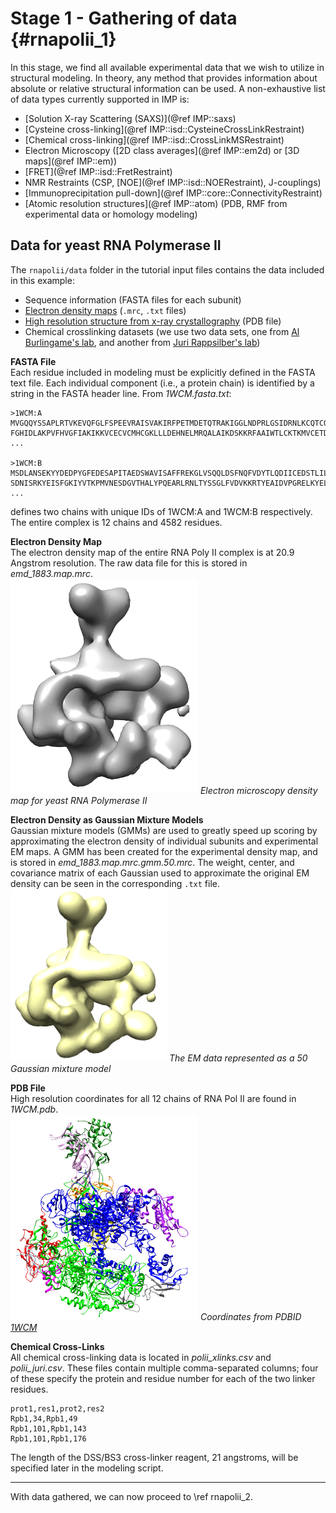 Stage 1 - Gathering of data {#rnapolii_1}
===========================

In this stage, we find all available experimental data that we wish to utilize in structural modeling.  In theory, any method that provides information about absolute or relative structural information can be used.  A non-exhaustive list of data types currently supported in IMP is:

* [Solution X-ray Scattering (SAXS)](@ref IMP::saxs)
* [Cysteine cross-linking](@ref IMP::isd::CysteineCrossLinkRestraint)
* [Chemical cross-linking](@ref IMP::isd::CrossLinkMSRestraint)
* Electron Microscopy ([2D class averages](@ref IMP::em2d)
  or [3D maps](@ref IMP::em))
* [FRET](@ref IMP::isd::FretRestraint)
* NMR Restraints (CSP, [NOE](@ref IMP::isd::NOERestraint), J-couplings)
* [Immunoprecipitation pull-down](@ref IMP::core::ConnectivityRestraint)
* [Atomic resolution structures](@ref IMP::atom) (PDB, RMF from experimental data or homology modeling)

## Data for yeast RNA Polymerase II
The `rnapolii/data` folder in the tutorial input files contains the data included in this example:

* Sequence information (FASTA files for each subunit)
* [Electron density maps](http://www.ebi.ac.uk/pdbe/entry/EMD-1883/visualization) (`.mrc`, `.txt` files)
* [High resolution structure from x-ray crystallography](http://www.rcsb.org/pdb/explore/explore.do?structureId=1WCM) (PDB file)
* Chemical crosslinking datasets (we use two data sets, one from [Al Burlingame's lab](http://www.mcponline.org/content/13/2/420.long), and another from [Juri Rappsilber's lab](http://emboj.embopress.org/content/29/4/717))


**FASTA File**  
Each residue included in modeling must be explicitly defined in the FASTA text file.  Each individual component (i.e., a protein chain) is identified by a string in the FASTA header line.  From _1WCM.fasta.txt_:

    >1WCM:A
    MVGQQYSSAPLRTVKEVQFGLFSPEEVRAISVAKIRFPETMDETQTRAKIGGLNDPRLGSIDRNLKCQTCQEGMNECPGH
    FGHIDLAKPVFHVGFIAKIKKVCECVCMHCGKLLLDEHNELMRQALAIKDSKKRFAAIWTLCKTKMVCETDVPSEDDPTQ  
    ...

    >1WCM:B
    MSDLANSEKYYDEDPYGFEDESAPITAEDSWAVISAFFREKGLVSQQLDSFNQFVDYTLQDIICEDSTLILEQLAQHTTE
    SDNISRKYEISFGKIYVTKPMVNESDGVTHALYPQEARLRNLTYSSGLFVDVKKRTYEAIDVPGRELKYELIAEESEDDS  
    ...

defines two chains with unique IDs of 1WCM:A and 1WCM:B respectively.  The entire complex is 12 chains and 4582 residues.

**Electron Density Map**  
The electron density map of the entire RNA Poly II complex is at 20.9 Angstrom resolution.  The raw data file for this is stored in _emd_1883.map.mrc_.  
<img src="rnapolii_em_raw.png" width="300px" />
_Electron microscopy density map for yeast RNA Polymerase II_

**Electron Density as Gaussian Mixture Models**  
Gaussian mixture models (GMMs) are used to greatly speed up scoring by approximating the electron density of individual subunits and experimental EM maps.  A GMM has been created for the experimental density map, and is stored in _emd_1883.map.mrc.gmm.50.mrc_.  The weight, center, and covariance matrix of each Gaussian used to approximate the original EM density can be seen in the corresponding `.txt` file.  
<img src="rnapolii_em_gmm_50.png" width="250px" />
_The EM data represented as a 50 Gaussian mixture model_


**PDB File**  
High resolution coordinates for all 12 chains of RNA Pol II are found in _1WCM.pdb_.  
<img src="rnapolii_all_1wc4.png" width="300px" />
_Coordinates from PDBID [1WCM](http://www.rcsb.org/pdb/explore.do?structureId=1wcm)_

**Chemical Cross-Links**  
All chemical cross-linking data is located in _polii_xlinks.csv_ and _polii_juri.csv_.  These files contain multiple comma-separated columns; four of these specify the protein and residue number for each of the two linker residues.

    prot1,res1,prot2,res2
    Rpb1,34,Rpb1,49
    Rpb1,101,Rpb1,143
    Rpb1,101,Rpb1,176

The length of the DSS/BS3 cross-linker reagent, 21 angstroms, will be specified later in the modeling script.  

---

With data gathered, we can now proceed to \ref rnapolii_2.
